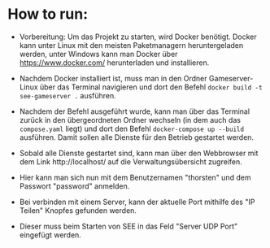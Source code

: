 
# How to run:

- Vorbereitung: 
Um das Projekt zu starten, wird Docker benötigt. Docker kann unter Linux mit den meisten 
Paketmanagern heruntergeladen werden, unter Windows kann man Docker über 
https://www.docker.com/ herunterladen und installieren.

- Nachdem Docker installiert ist, muss man in den Ordner Gameserver-Linux über das Terminal 
navigieren und dort den Befehl ```docker build -t see-gameserver .``` ausführen.

- Nachdem der Befehl ausgeführt wurde, kann man über das Terminal zurück in den übergeordneten 
Ordner wechseln (in dem auch das ```compose.yaml``` liegt) und dort den Befehl 
```docker-compose up --build``` ausführen. Damit sollen alle Dienste für den Betrieb gestartet 
werden.

- Sobald alle Dienste gestartet sind, kann man über den Webbrowser mit dem Link 
http://localhost/ auf die Verwaltungsübersicht zugreifen.

- Hier kann man sich nun mit dem Benutzernamen "thorsten" und dem Passwort "password" anmelden.

- Bei verbinden mit einem Server, kann der aktuelle Port mithilfe des "IP Teilen" Knopfes 
gefunden werden.

- Dieser muss beim Starten von SEE in das Feld "Server UDP Port" eingefügt werden.

